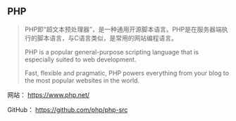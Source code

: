## PHP

> PHP即“超文本预处理器”，是一种通用开源脚本语言。PHP是在服务器端执行的脚本语言，与C语言类似，是常用的网站编程语言。
>
> PHP is a popular general-purpose scripting language that is especially suited to web development.
>
> Fast, flexible and pragmatic, PHP powers everything from your blog to the most popular websites in the world.

网站： https://www.php.net/

GitHub： https://github.com/php/php-src

